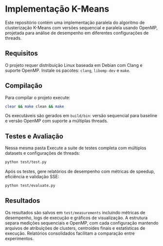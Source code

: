 # Implementação K-Means

Este repositório contém uma implementação paralela do algoritmo de clusterização K-Means com versões sequencial e paralela usando OpenMP, projetada para análise de desempenho em diferentes configurações de threads.

## Requisitos

O projeto requer distribuição Linux baseada em Debian com Clang e suporte OpenMP. Instale os pacotes: `clang`, `libomp-dev` e `make`.

## Compilação

Para compilar o projeto execute:
```bash
clear && make clean && make
```

Os executáveis são gerados em `build/bin`: versão sequencial para baseline e versão OpenMP com suporte a múltiplas threads.

## Testes e Avaliação
Nessa mesma pasta
Execute a suite de testes completa com múltiplos datasets e configurações de threads:
```bash
python test/test.py
```

Após os testes, gere relatórios de desempenho com métricas de speedup, eficiência e validação SSE:
```bash
python test/evaluate.py
```

## Resultados

Os resultados são salvos em `test/measurements` incluindo métricas de desempenho, logs de execução e gráficos de visualização. A estrutura separa medições sequenciais e OpenMP, com cada configuração mantendo arquivos de atribuições de clusters, centroides finais e estatísticas de execução. Relatórios consolidados facilitam a comparação entre experimentos.
